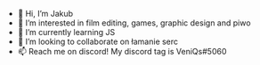 - 👋 Hi, I’m Jakub
- 👀 I’m interested in film editing, games, graphic design and piwo
- 🌱 I’m currently learning JS
- 💞️ I’m looking to collaborate on łamanie serc
- 📫 Reach me on discord! My discord tag is VeniQs#5060

